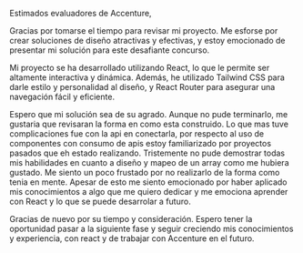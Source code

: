 Estimados evaluadores de Accenture,

Gracias por tomarse el tiempo para revisar mi proyecto. Me esforse por crear soluciones de diseño atractivas y efectivas, y estoy emocionado de presentar mi solución para este desafiante concurso.

Mi proyecto se ha desarrollado utilizando React, lo que le permite ser altamente interactiva y dinámica. Además, he utilizado Tailwind CSS para darle estilo y personalidad al diseño, y React Router para asegurar una navegación fácil y eficiente.

Espero que mi solución sea de su agrado. Aunque no pude terminarlo, me gustaria que revisaran la forma en como esta construido.
Lo que mas tuve complicaciones fue con la api en conectarla, por respecto al uso de componentes con consumo de apis estoy familiarizado por proyectos pasados que eh estado realizando. 
Tristemente no pude demostrar todas mis habilidades en cuanto a diseño y mapeo de un array como me hubiera gustado. Me siento un poco frustado por no realizarlo de la forma como tenia en mente.
Apesar de esto me siento emocionado por haber aplicado mis conocimientos a algo que me quiero dedicar y me emociona aprender con React y lo que se puede desarrolar a futuro.

Gracias de nuevo por su tiempo y consideración. Espero tener la oportunidad pasar a la siguiente fase y seguir creciendo mis conocimientos y experiencia, con react y de trabajar con Accenture en el futuro.
